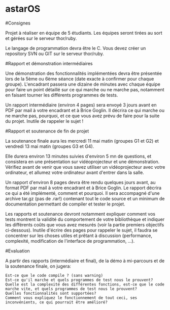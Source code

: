 # astarOS

#Consignes

Projet à réaliser en équipe de 5 étudiants. Les équipes seront tirées au sort et gérées sur le serveur thor/ruby.

Le langage de programmation devra être le C. Vous devez créer un repository SVN ou GIT sur le serveur thor/ruby.

#Rapport et démonstration intermédiaires

Une démonstration des fonctionnalités implémentées devra être présentée lors de la 5ème ou 6ème séance (date exacte à confirmer pour chaque groupe). L'encadrant passera une dizaine de minutes avec chaque équipe pour faire un point détaillé sur ce qui marche ou ne marche pas, notamment en faisant tourner les différents programmes de tests.

Un rapport intermédiaire (environ 4 pages) sera envoyé 3 jours avant en PDF par mail à votre encadrant et à Brice Goglin. Il décrira ce qui marche ou ne marche pas, pourquoi, et ce que vous avez prévu de faire pour la suite du projet. Inutile de rappeler le sujet !

#Rapport et soutenance de fin de projet

La soutenance finale aura les mercredi 11 mai matin (groupes G1 et G2) et vendredi 13 mai matin (groupes G3 et G4).

Elle durera environ 13 minutes suivies d'environ 5 mn de questions, et consistera en une présentation sur vidéoprojecteur et une démonstration. Vérifiez avant de venir que vous savez utiliser un vidéoprojecteur avec votre ordinateur, et allumez votre ordinateur avant d'entrer dans la salle.

Un rapport d'environ 8 pages devra être rendu quelques jours avant, au format PDF par mail à votre encadrant et à Brice Goglin. Le rapport décrira ce qui a été implémenté, comment et pourquoi. Il sera accompagné d'une archive tar.gz (pas de .rar!) contenant tout le code source et un minimum de documentation permettant de compiler et tester le projet.

Les rapports et soutenance devront notamment expliquer comment vos tests montrent la validité du comportement de votre bibliothèque et indiquer les différents coûts que vous avez mesurés (voir la partie premiers objectifs ci-dessous). Inutile d'écrire des pages pour rappeler le sujet, il faudra se concentrer sur les choses utiles et prêtant à discussion (performance, complexité, modification de l'interface de programmation, ...).

#Evaluation

A partir des rapports (intermédiaire et final), de la démo à mi-parcours et de la soutenance finale, on jugera:

    Est-ce que le code compile ? (sans warning)
    Est-ce qu'il marche et quels programmes de test nous le prouvent?
    Quelle est la complexité des différentes fonctions, est-ce que le code marche vite, et quels programmes de test nous le prouvent?
    Quelles fonctionnalités sont supportées?
    Comment vous expliquez le fonctionnement de tout ceci, ses inconvénients, ce qui pourrait être amélioré?
